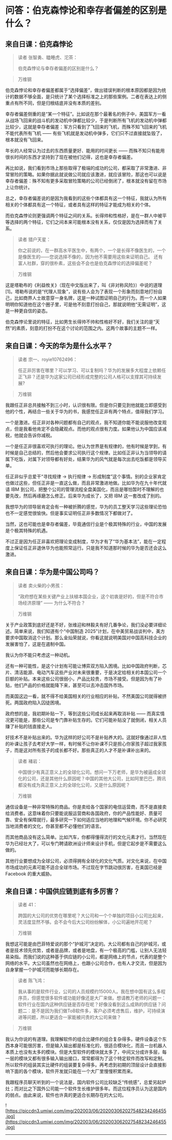 # 问答：伯克森悖论和幸存者偏差的区别是什么？

## 来自日课：伯克森悖论

> 读者 张智勇、瞌睡虎、沱茶：
> 
> 伯克森悖论与幸存者偏差的区别是什么？

> 万维钢

伯克森悖论和幸存者偏差都属于“选择偏差”，做出错误判断的根本原因都是因为统计的数据不够全面，是只统计了某个选择标准之上的那些案例。二者在表达上的侧重点有所不同，但是归根结底并没有本质的差别。

幸存者偏差侧重的是“某一个特征”。比如说在那个最著名的例子中，美国军方一看从战场飞回来的战斗机的发动机中弹都比较少，于是判断所有飞机的发动机中弹都比较少，这就是幸存者偏差：军方只看到了飞回来的飞机，而殊不知飞回来的飞机不能代表所有飞机 —— 有些飞机就是发动机中弹多，它们只不过直接就坠毁了，根本就没有飞回来。

年长的人经常认为过去的东西质量更好、能用的时间更长 —— 而殊不知只有能用很长时间的东西才坚持到了现在被他们记得，这也是幸存者偏差。

再比如说，我们看到市场上那些取得了极端的成功的公司，都采取了非常激进、非常冒险的策略。如果你据此就说做公司就应该激进，就应该冒险，那这也可以说是幸存者偏差：殊不知有更多采取冒险策略的公司已经倒闭了，根本就没有留在市场上让你统计。

总之，幸存者偏差说的是因为我看到的这些个体都具有这一个特征，我就认为所有相关的个体都具有这一个特征，或者具有这样的特征才能成为相关的个体。

而伯克森悖论则更强调两个特征之间的关系。长得帅和性格好，是在一群人中被平等选择的两个特征，它们之间本来可能根本没有关系，仅仅是因为选择而有了关系。

> 读者 猎户天星：
> 
> 你之前说的，在一群高水平医生中，有两个，一个是长得不像医生的，一个是像医生的——您说选择不像的，因为他不需要用这些来证明自己。 还有富人社群，穿的很朴素，这些会不会也是伯克森悖论的选择偏差呢？

> 万维钢

这是塔勒布的《利益攸关》（现在中文版出来了，叫《非对称风险》）中说的道理 [1]。塔勒布说的是“代理人现象”，说有些人会为了表现一个形象而刻意地打扮自己，比如商界人士故意穿一身名牌，这是一种试图证明自己的行为。而一个人如果明明你知道他在这个圈子里，可是他不刻意打扮自己，那就说明他“无需证明”，这是一种更自信的姿态。

伯克森悖论里说的特征，比如男生长得帅不帅和性格好不好，我们关注的是“天然”的素质，刻意的打扮不在这个讨论的范围之内。这两个故事的主题不一样。

## 来自日课：今天的华为是什么水平？

> 读者 宗一、royie10762496：
> 
> 任正非厉害在哪里？可以学习、可以复制吗？华为的发展多大程度上依赖任正飞非？还是华为这家公司已经形成完整的公司人格可以支撑其可持续发展?

> 万维钢

我跟任正非总共接触不到三小时，认识很有限。但是你只要见到他就能立即感受到他的个性，再结合一些关于华为的书，我感觉任正非有两个特点，值得我们学习。

一个是激进。任正非对各种问题都有自己的观点，我不知道你能不能说服他改变观点，但是我看他肯定不会隐藏观点。而他的观点很有力度。如果他认为中国应该减税，他就会告诉你减税。

一个是任正非很喜欢可执行的理论。他认为世界是有规律的，他有时候是学到，有时候是自己总结的，然后他会要求公司执行这个规律。比如任正非认为当领导的请属下吃饭，对属下对领导都有好处，结果华为的风气就是每次出去吃饭都是领导买单。

任正非似乎总爱干“寻找规律 → 执行规律 → 形成制度”这个事情。别的企业家肯定也做过这些，但任正非是一直这么做，而且非常激进地做。比如华为在九十年代就请 IBM 到公司，把整个公司的管理流程全盘美国化，而且是哪怕暂时不理解的也要先改，然后再琢磨怎么修正。后来华为成长了，又把 IBM 这一套改成了别的。

我想华为的领导层肯定会有一种被折腾的感觉，华为的员工整天学习这些理论恐怕也不一定感觉很愉快。但是事实证明任正非多数情况下都做对了。

当然，这也可能也是幸存者偏差，毕竟通信行业是个极其特殊的行业，中国的发展是个极其特殊的机遇。

不过正是因为任正非喜欢把理论变成制度，华为才有了“华为基本法”，能在一定程度上保证任正非退休华为也能照常运行。只是我不知道那时候的华为是否还会这么激进。

## 来自日课：华为是中国公司吗？

> 读者 卖火柴的小男孩：
> 
> “政府想在某些关键产业上扶植本国企业，这个初衷是好的，但是不符合市场经济原理” —— 为什么不符合？

> 万维钢

关于产业政策到底好还是不好，张维迎和林毅夫有好几番争论，我们没必要详细论述。简单来说，我们知道有个“中国制造 2025”计划，在中美贸易战谈判中，美方要求中国取消这个计划。那么金灿荣就说，你看这就说明美国对中国高科技企业的发展害怕了，这是在遏制中国。

我认为你不能只考虑这一种动机。

还有一种可能性，是这个计划有可能让博弈双方陷入困境。比如中国政府判断，芯片、清洁能源、电动汽车这些产业对未来很重要，于是决定给相关的本国公司一个巨额的补贴。本来这些公司很弱小，产品比较贵，市场不接受。但是因为有了补贴，他们产品的价格就能降下来，甚至可以去冲击国外市场。

而美国这边一看，就不得不给美国相关的行业相应的补贴，不然美国公司就得被挤死。两国政府陷入囚徒困境。

政府想的是，我初期补贴一下，等到这些公司成长起来再取消补贴 —— 而真实情况更可能是，那些公司是专门靠补贴生存的。它们可能补贴没了就倒闭，相关人员赚了补贴的钱直接走人。

好技术不是补贴出来的。华为这样的好公司不是补贴养大的。这就好像通过非人性的补课让孩子去考好大学一样，有时候不让你补课不只是担心你家孩子超过我家孩子，而是这对所有孩子的成长都不好。那些真正的人才不是补课补出来的。

> 读者 褚岩：
> 
> 中国很少有真正意义上的全球化公司。想问一下万老师，是华为被逼成全球化的公司，还是其他什么原因呢？中国的其他大公司，比如阿里巴巴，腾讯都没有成为真正意义上的全球化公司，又是什么原因呢？

> 万维钢

通信设备是一种非常特殊的商品。你是卖给各个国家的电信运营商，而不是直接卖给消费者。这意味着你只要能说服运营商和各国政府，你的产品性能好、质量可靠、安全有保障就行，最多研究一下如何适应当地的地理和气候环境。你不必研究当地消费者的文化，你甚至都不必懂他们的语言。

而其他商品没有这么简单。比如汽车，你都得懂得流行的文化元素才行。当然现在华为已经壮大了，可以专门聘请欧洲设计师来设计手机，但是它起步是不需要这么做的。

其他行业要想成为全球公司，必须得拥有全球化的文化气质。对文化来说，在中国市场成功的元素可能不适合全球市场。不过现在字节跳动很厉害，在美国已经是 Facebook 的重大威胁。

## 来自日课：中国供应链到底有多厉害？

> 读者 41：
> 
> 跨国的大公司的优势在哪里呢？大公司和一个个单独的项目小公司比起来，灵活度显然不够。会不会今后大公司纷纷解体，小公司遍地开花呢？

> 万维钢

我想这可能是由巴菲特爱说的那个“护城河”决定的。大公司都有自己的护城河，或者是技术领先优势，或者是品牌，或者是地盘，有一个极高的门槛，让别人无法轻易染指。而我们说的这种基于供应链的小公司，都是网络上的节点，代表的是整个网络的水平。大公司虽然也在网络上，也跟小公司合作，也有人才交流，但是因为自身掌握一个护城河而能够长期存在。

> 读者 陈飞鸿：
> 
> 我从事的是软件行业，公司的人员规模约15000人。我在想中国有这么多程序员，但感觉很多软件或功能好像还是大厂来做。想请教万老师的问题一：软件行业在国内这种供应链是否存在呢？好像没看到这么成熟的供应链？问题二：是不是因为我们做ToB软件多，客户必须考虑售后，维护，可持续演进等问题，所以更适合一家能被问责的大公司来做？

> 万维钢

我认为你说的有道理。我理解软件的组合比硬件的组合复杂得多。硬件设备这个东西本身可能很厉害，但是输入输出都是标准化的，很适合模块化，而且一台机器人本质上也没有太多的模块。但是大型软件的模块就太多了，中间又分成许多层，每一层的模块又都有很多输入输出接口，常常都得为了这个特定软件而改写和定制。所以软件的组装其实比硬件的组装要复杂得多。再考虑到初期的顶层设计会直接影响下面的各个模块，软件开发就只能在一个大厂里慢慢积累而来。

我跟程序员聊天听到的一个说法是，国内软件公司比较缺乏“传统感”，总爱另起炉灶；而对比之下国外公司能一个软件生长维护很多年。而这位程序员认为这是国内的弱点。由此来说，软件也许真的更适合长期存在的大公司。

![https://piccdn3.umiwi.com/img/202003/06/202003062027548234246455.jpg](https://piccdn3.umiwi.com/img/202003/06/202003062027548234246455.jpg)

---
